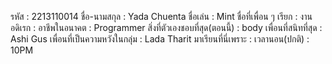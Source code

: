รหัส : 2213110014
ชื่อ-นามสกุล : Yada Chuenta
ชื่อเล่น : Mint
ชื่อที่เพื่อน ๆ เรียก : 
งานอดิเรก : 
อาชีพในอนาคต : Programmer
สิ่งที่ตัวเองชอบที่สุด(ตอนนี้) : body
เพื่อนที่สนิทที่สุด : Ashi Gus
เพื่อนที่เป็นความหวังในกลุ่ม : Lada Tharit
มาเรียนที่นี่เพราะ : 
เวลานอน(ปกติ) : 10PM